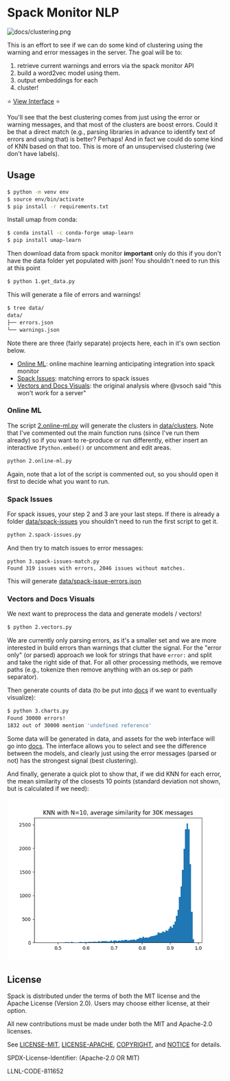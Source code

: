 # Spack Monitor NLP

![docs/clustering.png](docs/clustering.png)

This is an effort to see if we can do some kind of clustering using the warning and error messages in
the server. The goal will be to:

1. retrieve current warnings and errors via the spack monitor API
2. build a word2vec model using them.
3. output embeddings for each
4. cluster!

⭐️ [View Interface](https://buildsi.github.io/spack-monitor-nlp/) ⭐️

You'll see that the best clustering comes from just using the error or warning messages,
and that most of the clusters are boost errors. Could it be that a direct match (e.g.,
parsing libraries in advance to identify text of errors and using that) is better?
Perhaps! And in fact we could do some kind of KNN based on that too. This is more
of an unsupervised clustering (we don't have labels). 

## Usage

```bash
$ python -m venv env
$ source env/bin/activate
$ pip install -r requirements.txt
```

Install umap from conda:

```bash
$ conda install -c conda-forge umap-learn
$ pip install umap-learn
```

Then download data from spack monitor **important** only do this if you don't have
the data folder yet populated with json! You shouldn't need to run this at this point

```bash
$ python 1.get_data.py
```

This will generate a file of errors and warnings!

```bash
$ tree data/
data/
├── errors.json
└── warnings.json
```

Note there are three (fairly separate) projects here, each in it's own section below.

 - [Online ML](#online-ml): online machine learning anticipating integration into spack monitor
 - [Spack Issues](#spack-issues): matching errors to spack issues
 - [Vectors and Docs Visuals](#vectors-and-docs-visuals): the original analysis where @vsoch said "this won't work for a server"


### Online ML

The script [2.online-ml.py](2.online-ml.py) will generate the clusters in [data/clusters](data/clusters).
Note that I've commented out the main function runs (since I've run them already) so if you want to re-produce
or run differently, either insert an interactive `IPython.embed()` or uncomment and edit areas.

```bash
python 2.online-ml.py
```

Again, note that a lot of the script is commented out, so you should open it first to
decide what you want to run.

### Spack Issues

For spack issues, your step 2 and 3 are your last steps. If there is already a folder [data/spack-issues](data/spack-issues)
you shouldn't need to run the first script to get it.

```bash
python 2.spack-issues.py
```

And then try to match issues to error messages:

```
python 3.spack-issues-match.py
Found 319 issues with errors, 2046 issues without matches.
```

This will generate [data/spack-issue-errors.json](data/spack-issue-errors.json)

### Vectors and Docs Visuals

We next want to preprocess the data and generate models / vectors!

```bash
$ python 2.vectors.py
```

We are currently only parsing errors, as it's a smaller set and we are more interested
in build errors than warnings that clutter the signal. For the "error only" (or parsed) approach
we look for strings that have `error:` and split and take the right side of that. For all other
processing methods, we remove paths (e.g., tokenize then remove anything with an os.sep or path separator).

Then generate counts of data (to be put into [docs](docs) if we want to eventually visualize):

```bash
$ python 3.charts.py
Found 30000 errors!
1832 out of 30000 mention 'undefined reference'
```

Some data will be generated in data, and assets for the web interface will go
into [docs](docs). The interface allows you to select and see the difference between
the models, and clearly just using the error messages (parsed or not) has the strongest signal (best clustering).

And finally, generate a quick plot to show that, if we did KNN for each error, the mean similarity
of the closests 10 points (standard deviation not shown, but is calculated if we need):

![data/means.png](data/means.png)
 

## License

Spack is distributed under the terms of both the MIT license and the
Apache License (Version 2.0). Users may choose either license, at their
option.

All new contributions must be made under both the MIT and Apache-2.0
licenses.

See [LICENSE-MIT](https://github.com/spack/spack/blob/develop/LICENSE-MIT),
[LICENSE-APACHE](https://github.com/spack/spack/blob/develop/LICENSE-APACHE),
[COPYRIGHT](https://github.com/spack/spack/blob/develop/COPYRIGHT), and
[NOTICE](https://github.com/spack/spack/blob/develop/NOTICE) for details.

SPDX-License-Identifier: (Apache-2.0 OR MIT)

LLNL-CODE-811652
